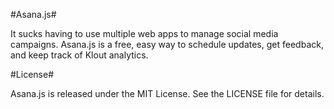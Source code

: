 #Asana.js#

It sucks having to use multiple web apps to manage social media campaigns. Asana.js is a free, easy way to schedule updates, get feedback, and keep track of Klout analytics.

#License#

Asana.js is released under the MIT License. See the LICENSE file for details.
